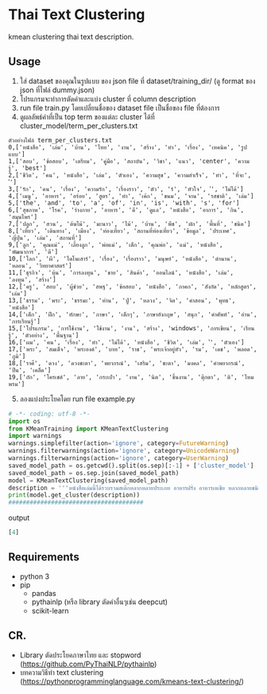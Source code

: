 # Thai Text Clustering
kmean clustering thai text description.

## Usage
1. ใส่ dataset ของคุณในรูปแบบ ของ json file ที่ dataset/training_dir/ (ดู format ของ json ที่ไฟล์ dummy.json)
2. โปรแกรมจะทำการตัดคำและแบ่ง cluster ที่ column description
3. run file train.py โดยเปลี่ยนชื่อของ dataset file เป็นชื่อของ file ที่ต้องการ
4. ดูผลลัพธ์คำที่เป็น top term ของแต่ละ cluster ได้ที่ cluster_model/term_per_clusters.txt
```
ตัวอย่างไฟล์ term_per_clusters.txt
0,['หนังสือ', 'เล่ม', 'บ้าน', 'ไทย', 'งาน', 'สร้าง', 'ทำ', 'เรื่อง', 'เทคนิค', 'รูปแบบ']
1,['สอบ', 'ข้อสอบ', 'เตรียม', 'คู่มือ', 'สถาบัน', 'วิชา', 'แนว', 'center', 'ความรู้', 'best']
2,['ชีวิต', 'คน', 'หนังสือ', 'เล่ม', 'ตัวเอง', 'ความสุข', 'ความสำเร็จ', 'ทำ', 'ที่จะ', '่']
3,['รัก', 'คน', 'เรื่อง', 'ความรัก', 'เรื่องราว', 'ตัว', 'ร์', 'หัวใจ', '่', 'ไม่ได้']
4,['เมนู', 'อาหาร', 'อร่อย', 'สูตร', 'ทำ', 'เค้ก', 'ขนม', 'จาน', 'รสชาติ', 'เล่ม']
5,['the', 'and', 'to', 'a', 'of', 'in', 'is', 'with', 's', 'for']
6,['สุขภาพ', 'โรค', 'ร่างกาย', 'อาหาร', 'ดี', 'ดูแล', 'หนังสือ', 'อาการ', 'กิน', 'สมุนไพร']
7,['ปลูก', 'สวน', 'ต้นไม้', 'มะนาว', 'ไม้', 'บ้าน', 'พืช', 'ผัก', 'พื้นที่', 'ชนิด']
8,['เที่ยว', 'เดินทาง', 'เมือง', 'ท่องเที่ยว', 'สถานที่ท่องเที่ยว', 'ข้อมูล', 'ประเทศ', 'ญี่ปุ่น', 'เล่ม', 'สถานที่']
9,['ลูก', 'คุณแม่', 'เลี้ยงลูก', 'พ่อแม่', 'เด็ก', 'คุณพ่อ', 'แม่', 'หนังสือ', 'พัฒนาการ', 'ดี']
10,['โลก', 'ผี', 'ไดโนเสาร์', 'เรื่อง', 'เรื่องราว', 'มนุษย์', 'หนังสือ', 'ตำนาน', 'หลอน', 'วิทยาศาสตร์']
11,['ธุรกิจ', 'หุ้น', 'การลงทุน', 'ขาย', 'สินค้า', 'ออนไลน์', 'หนังสือ', 'เล่ม', 'ลงทุน', 'สร้าง']
12,['ครู', 'สอบ', 'ผู้ช่วย', 'สพฐ', 'ข้อสอบ', 'หนังสือ', 'ภาคก', 'สังกัด', 'หลักสูตร', 'เล่ม']
13,['ธรรม', 'พระ', 'ธรรมะ', 'ท่าน', 'ปู่', 'หลวง', 'จิต', 'คำสอน', 'พุทธ', 'หนังสือ']
14,['เด็ก', 'ฝึก', 'ทักษะ', 'ภาษา', 'เด็กๆ', 'ภาษาอังกฤษ', 'สนุก', 'คำศัพท์', 'อ่าน', 'การเรียนรู้']
15,['โปรแกรม', 'การใช้งาน', 'ใช้งาน', 'งาน', 'สร้าง', 'windows', 'การเขียน', 'เรียนรู้', 'ตัวอย่าง', 'พื้นฐาน']
16,['ผม', 'คน', 'เรื่อง', 'ทำ', 'ไม่ได้', 'หนังสือ', 'ชีวิต', 'เล่ม', '่', 'ตัวเอง']
17,['พระ', 'สมเด็จ', 'พระองค์', 'บาท', 'ราช', 'พระเจ้าอยู่หัว', 'รม', 'เดช', 'พลอด', 'ภูมิ']
18,['ราศี', 'ดวง', 'ดวงชะตา', 'พยากรณ์', 'เสริม', 'ชะตา', 'มงคล', 'คำพยากรณ์', 'ปีน', 'เคล็ด']
19,['ถัก', 'โครเชต์', 'ลาย', 'กระเป๋า', 'งาน', 'นิต', 'ชิ้นงาน', 'ตุ๊กตา', 'ติ', 'ไหมพรม']
```
5. ลองแบ่งประโยคโดย run file example.py
```python
# -*- coding: utf-8 -*-  
import os  
from KMeanTraining import KMeanTextClustering  
import warnings  
warnings.simplefilter(action='ignore', category=FutureWarning)  
warnings.filterwarnings(action='ignore', category=UnicodeWarning)  
warnings.filterwarnings(action='ignore', category=UserWarning)  
saved_model_path = os.getcwd().split(os.sep)[:-1] + ['cluster_model']  
saved_model_path = os.sep.join(saved_model_path)  
model = KMeanTextClustering(saved_model_path)  
description = '''หนังสือเล่มนี้ได้รวบรวมสเต๊กหลากหลายประเภท อาหารฝรั่ง อาหารเอเชีย หลากหลายชนิด ตลอดจนความรู้พื้นฐานในการทำอาหาร'''  
print(model.get_cluster(description))
######################################
```
output
```python
[4]
```

## Requirements
- python 3
- pip
	- pandas
	- pythainlp (หรือ library ตัดคำอื่นๆเช่น deepcut)
	- scikit-learn

## CR.
- Library ตัดประโยคภาษาไทย และ stopword (https://github.com/PyThaiNLP/pythainlp)
- บทความวิธีทำ text clustering (https://pythonprogramminglanguage.com/kmeans-text-clustering/)

